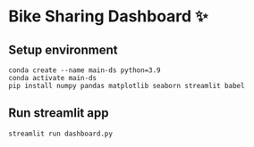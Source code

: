 # Bike Sharing Dashboard ✨

## Setup environment

```
conda create --name main-ds python=3.9
conda activate main-ds
pip install numpy pandas matplotlib seaborn streamlit babel
```
## Run streamlit app

```bash
streamlit run dashboard.py
```
